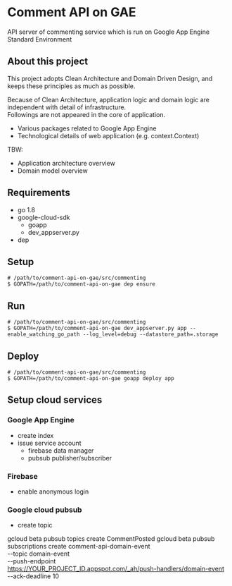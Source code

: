 # Comment API on GAE

API server of commenting service which is run on Google App Engine Standard Environment

## About this project

This project adopts Clean Architecture and Domain Driven Design, and keeps these principles as much as possible.

Because of Clean Architecture, application logic and domain logic are independent with detail of infrastructure.  
Followings are not appeared in the core of application.

- Various packages related to Google App Engine
- Technological details of web application (e.g. context.Context)

TBW:
- Application architecture overview
- Domain model overview

## Requirements

- go 1.8
- google-cloud-sdk
    - goapp
    - dev_appserver.py
- dep

## Setup

```shell
# /path/to/comment-api-on-gae/src/commenting
$ GOPATH=/path/to/comment-api-on-gae dep ensure
```

## Run

```shell
# /path/to/comment-api-on-gae/src/commenting
$ GOPATH=/path/to/comment-api-on-gae dev_appserver.py app --enable_watching_go_path --log_level=debug --datastore_path=.storage
```

## Deploy

```shell
# /path/to/comment-api-on-gae/src/commenting
$ GOPATH=/path/to/comment-api-on-gae goapp deploy app
```

## Setup cloud services

### Google App Engine

- create index
- issue service account
   - firebase data manager
   - pubsub publisher/subscriber

### Firebase

- enable anonymous login

### Google cloud pubsub

- create topic

gcloud beta pubsub topics create CommentPosted
gcloud beta pubsub subscriptions create comment-api-domain-event \
    --topic domain-event \
    --push-endpoint \
    https://YOUR_PROJECT_ID.appspot.com/_ah/push-handlers/domain-event \
    --ack-deadline 10

